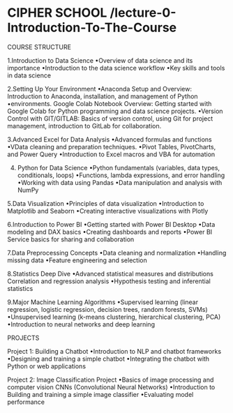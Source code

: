 # CIPHER SCHOOL /lecture-0-Introduction-To-The-Course

COURSE STRUCTURE

1.Introduction to Data Science
•Overview of data science and its importance
•Introduction to the data science workflow
•Key skills and tools in data science

2.Setting Up Your Environment
•Anaconda Setup and Overview: Introduction to Anaconda, installation, and management of Python
•environments. Google Colab Notebook Overview: Getting started with Google Colab for Python programming and data science projects.
•Version Control with GIT/GITLAB: Basics of version control, using Git for project management, introduction to GitLab for collaboration.

3.Advanced Excel for Data Analysis
•Advanced formulas and functions
•VData cleaning and preparation techniques.
•Pivot Tables, PivotCharts, and Power Query
•Introduction to Excel macros and VBA for automation

4. Python for Data Science
•Python fundamentals (variables, data types, conditionals, loops)
•Functions, lambda expressions, and error handling
•Working with data using Pandas
•Data manipulation and analysis with NumPy

5.Data Visualization
•Principles of data visualization
•Introduction to Matplotlib and Seaborn
•Creating interactive visualizations with Plotly

6.Introduction to Power BI
•Getting started with Power BI Desktop
•Data modeling and DAX basics
•Creating dashboards and reports
•Power BI Service basics for sharing and collaboration

7.Data Preprocessing Concepts
•Data cleaning and normalization
•Handling missing data
•Feature engineering and selection

8.Statistics Deep Dive
•Advanced statistical measures and distributions Correlation and regression analysis
•Hypothesis testing and inferential statistics

9.Major Machine Learning Algorithms
•Supervised learning (linear regression, logistic regression, decision trees, random forests, SVMs) 
•Unsupervised learning (k-means clustering, hierarchical clustering, PCA) 
•Introduction to neural networks and deep learning

PROJECTS

Project 1: Building a Chatbot
•Introduction to NLP and chatbot frameworks
•Designing and training a simple chatbot
•Integrating the chatbot with Python or web applications

Project 2: Image Classification Project
•Basics of image processing and computer vision CNNs (Convolutional Neural Networks)
•Introduction to Building and training a simple image classifier
•Evaluating model performance
